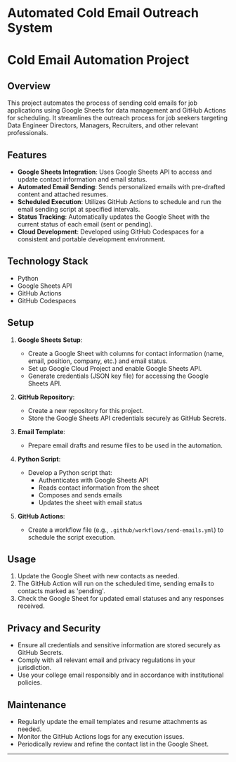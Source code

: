 # Automated Cold Email Outreach System



# Cold Email Automation Project

## Overview

This project automates the process of sending cold emails for job applications using Google Sheets for data management and GitHub Actions for scheduling. It streamlines the outreach process for job seekers targeting Data Engineer Directors, Managers, Recruiters, and other relevant professionals.

## Features

- **Google Sheets Integration**: Uses Google Sheets API to access and update contact information and email status.
- **Automated Email Sending**: Sends personalized emails with pre-drafted content and attached resumes.
- **Scheduled Execution**: Utilizes GitHub Actions to schedule and run the email sending script at specified intervals.
- **Status Tracking**: Automatically updates the Google Sheet with the current status of each email (sent or pending).
- **Cloud Development**: Developed using GitHub Codespaces for a consistent and portable development environment.

## Technology Stack

- Python
- Google Sheets API
- GitHub Actions
- GitHub Codespaces

## Setup

1. **Google Sheets Setup**:
   - Create a Google Sheet with columns for contact information (name, email, position, company, etc.) and email status.
   - Set up Google Cloud Project and enable Google Sheets API.
   - Generate credentials (JSON key file) for accessing the Google Sheets API.

2. **GitHub Repository**:
   - Create a new repository for this project.
   - Store the Google Sheets API credentials securely as GitHub Secrets.

3. **Email Template**:
   - Prepare email drafts and resume files to be used in the automation.

4. **Python Script**:
   - Develop a Python script that:
     - Authenticates with Google Sheets API
     - Reads contact information from the sheet
     - Composes and sends emails
     - Updates the sheet with email status

5. **GitHub Actions**:
   - Create a workflow file (e.g., `.github/workflows/send-emails.yml`) to schedule the script execution.

## Usage

1. Update the Google Sheet with new contacts as needed.
2. The GitHub Action will run on the scheduled time, sending emails to contacts marked as 'pending'.
3. Check the Google Sheet for updated email statuses and any responses received.

## Privacy and Security

- Ensure all credentials and sensitive information are stored securely as GitHub Secrets.
- Comply with all relevant email and privacy regulations in your jurisdiction.
- Use your college email responsibly and in accordance with institutional policies.

## Maintenance

- Regularly update the email templates and resume attachments as needed.
- Monitor the GitHub Actions logs for any execution issues.
- Periodically review and refine the contact list in the Google Sheet.

---
